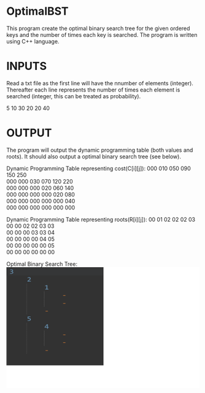 # OptimalBST
This program create the optimal binary search tree for the given ordered keys and the number of times each key is searched.
The program is written using C++ language.

# INPUTS
Read a txt file as the first line will have the nnumber of elements (integer). Thereafter each line represents the number of times each element is searched (integer, this can be treated as probability).

5
10
30
20
20
40

# OUTPUT
The program will output the dynamic programming table (both values and roots).
It should also output a optimal binary search tree (see below).

Dynamic Programming Table representing cost(C[i][j]): 
000    010    050    090    150    250    
000    000    030    070    120    220    
000    000    000    020    060    140    
000    000    000    000    020    080    
000    000    000    000    000    040    
000    000    000    000    000    000    



Dynamic Programming Table representing roots(R[i][j]): 
00    01    02    02    02    03    
00    00    02    02    03    03    
00    00    00    03    03    04    
00    00    00    00    04    05    
00    00    00    00    00    05    
00    00    00    00    00    00    

Optimal Binary Search Tree: 
![alt text](https://github.com/whitewalker04/OptimalBST/blob/main/images/BSTOutput.png)
